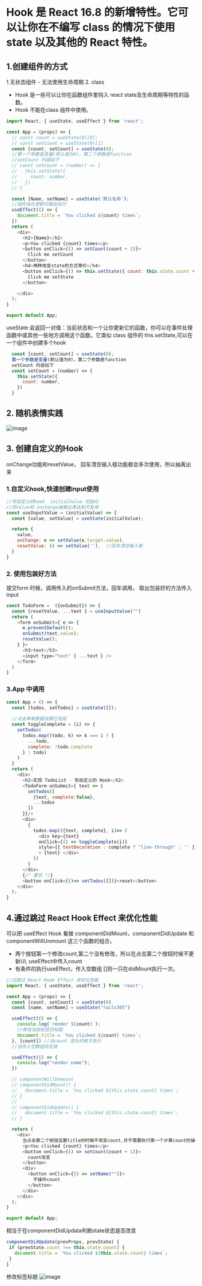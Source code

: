 # Hook 是 React 16.8 的新增特性。它可以让你在不编写 class 的情况下使用 state 以及其他的 React 特性。

## 1.创建组件的方式

1.无状态组件 - 无法使用生命周期
2. class
* Hook 是一些可以让你在函数组件里钩入 react state及生命周期等特性的函数。 
* Hook 不能在class 组件中使用。
```javascript
import React, { useState, useEffect } from 'react';

const App = (props) => {
  // const count = useState(0)[0];
  // const setCount = useState(0)[1]
  const [count, setCount] = useState(0);
  //第一个参数是变量(默认值为0)，第二个参数是function
  //setCount 内容如下 
  // const setCount = (number) => {
  //   this.setState({
  //     count: number,
  //   })
  // }

  const [Name, setName] = useState('默认名称');
  //组件挂在更新时都会执行
  useEffect(() => {
    document.title = `You clicked ${count} times`;
  })
  return (
    <div>
      <h2>{Name}</h2>
      <p>You clicked {count} times</p>
      <button onClick={() => setCount(count + 1)}>
        Click me setCount
      </button>
      <h4>两种改变state的方式等价</h4>
      <button onClick={() => this.setState({ count: this.state.count + 1})}>
        Click me setState
      </button>

    </div>
  );
}

export default App;
```


useState 会返回一对值：当前状态和一个让你更新它的函数，你可以在事件处理函数中或其他一些地方调用这个函数。它类似 class 组件的 this.setState,可以在一个组件中创建多个hook

```javascript
  const [count, setCount] = useState(0);
  第一个参数是变量(默认值为0)，第二个参数是function
  setCount 内容如下 
  const setCount = (number) => {
    this.setState({
      count: number,
    })
  }
```

## 2. 随机表情实践
![image](https://github.com/FanWorldBegin/react-hook/blob/master/images/1.png)


## 3. 创建自定义的Hook

onChange功能和resetValue， 回车清空输入框功能都会多次使用，所以抽离出来
### 1.自定义hook,快速创建input使用
```javascript
//写自定义的hook  initialValue 初始化 
//将value和 onchange抽离出来达到可复用
const useInputValue = (initialValue) => {
  const [value, setValue] = useState(initialValue);

  return {
    value,
    onChange: e => setValue(e.target.value),
    resetValue: () => setValue(''),  //回车清空输入框
  }
}

```

### 2. 使用包装好方法
提交form 时候，调用传入的onSubmit方法，回车调用， 取出包装好的方法传入input
```javascript
const TodoForm =  ({onSubmit}) => {
  const {resetValue, ...text } = useInputValue("")
  return (
    <form onSubmit={ e => {
      e.preventDefault();
      onSubmit(text.value);
      resetValue();
    } }>
      <h3>text</h3>
      <input type="text" { ...text } />
    </form>
  )
}
```

### 3.App 中调用
```javascript
const App = () => {
  const [todos, setTodos] = useState([]);
 
  //点击单条数据设置已完成
  const toggleComplete = (i) => {
    setTodos(
      todos.map((todo, k) => k === i ? {
        ...todo,
        complete: !todo.complete
      } : todo)
    )
  }
  return (
    <div>
      <h2>实现 TodoList - 写自定义的 Hook</h2>
      <TodoForm onSubmit={ text => {
        setTodos([
          {text, complete:false}, 
          ...todos
        ])
      }}/>
      <div>
        {
          todos.map(({text, complete}, i)=> (
            <div key={text} 
            onClick={() => toggleComplete(i)}
            style={{ textDecoration : complete ? "line-through" : '' }}
            > {text} </div>
          ))
        }
      </div>
      {/* 置空 */}
      <button onClick={()=> setTodos([])}>reset</button>
    </div>
  );
}

```

## 4.通过跳过 React Hook Effect 来优化性能
可以把 useEffect Hook 看做 componentDidMount，componentDidUpdate 和 componentWillUnmount 这三个函数的组合。

* 两个按钮第一个修改count,第二个没有修改，所以在点击第二个按钮时候不更新UI, useEffect中传入count
* 有条件的执行useEffect，传入空数组 []则一只在didMount执行一次。
```javascript
//过跳过 React Hook Effect 来优化性能
import React, { useState, useEffect } from 'react';

const App = (props) => {
  const [count, setCount] = useState(0)
  const [name, setName] = useState("rails365")

  useEffect(() => {
    console.log(`render ${count}`);
    //修改当前标签页标题
    document.title = `You clicked ${count} times`;
  }, [count]) //当count 变化时候才执行
  //当传入空数组则无效

  useEffect(() => {
    console.log("render name");
  })

  // componentWillUnmount
  // componentDidMount() {
  //   document.title = `You clicked ${this.state.count} times`;
  // }
  //
  // componentDidUpdate() {
  //   document.title = `You clicked ${this.state.count} times`;
  // }

  return (
    <div>
      当点击第二个按钮设置title的时候不改变count,并不需要执行第一个计算count的操作，所以跳过相关操作 
      <p>You clicked {count} times</p>
      <button onClick={() => setCount(count + 1)}>
        count改变
      </button>
      <div>
        <button onClick={() => setName("")}>
          不操作count
        </button>
      </div>
    </div>
  );
}

export default App;
```

 相当于在componentDidUpdata判断state状态是否改变
 ```javascript
 componentDidUpdate(prevProps, prevState) {
  if (prevState.count !== this.state.count) {
    document.title = `You clicked ${this.state.count} times`;
  }
}
 ```
 修改标签标题
 ![image](https://github.com/FanWorldBegin/react-hook/blob/master/images/2.png)